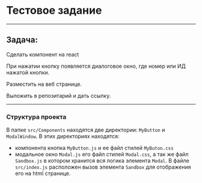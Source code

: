 # Тестовое задание
***
## Задача: 
Сделать компонент на react

При нажатии кнопку появляется диалоговое окно, где номер или ИД нажатой
кнопки.

Разместить на веб странице.

Выложить в репозитарий и дать ссылку.
***
### Структура проекта 

В папке `src/Components` находятся две директории: `MyButton` и `ModalWindow`. В этих директориях находятся:
- компонента кнопка `MyButton.js` и ее файл стилей `MyButon.css` 
- модальное окно `Modal.js` его файл стилей `Modal.css`, а так же файл `Sandbox.js` в котором хранится вся логика 
элемента `Modal`. 
В файле `src/index.js` расположен вызов элемента `Sandbox` для отображения его на html странице. 

